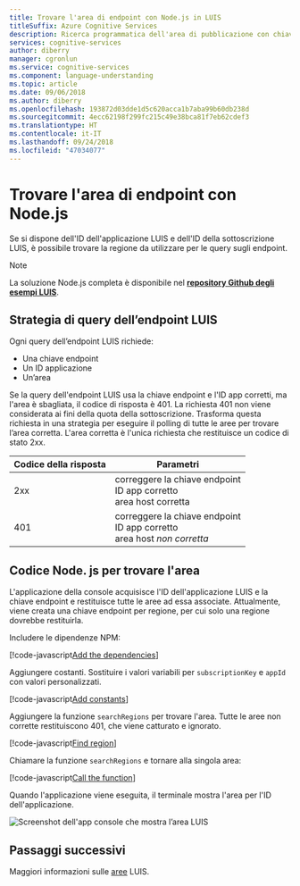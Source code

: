 ```yaml
---
title: Trovare l'area di endpoint con Node.js in LUIS
titleSuffix: Azure Cognitive Services
description: Ricerca programmatica dell'area di pubblicazione con chiave endpoint e ID dell'applicazione LUIS.
services: cognitive-services
author: diberry
manager: cgronlun
ms.service: cognitive-services
ms.component: language-understanding
ms.topic: article
ms.date: 09/06/2018
ms.author: diberry
ms.openlocfilehash: 193872d03dde1d5c620acca1b7aba99b60db238d
ms.sourcegitcommit: 4ecc62198f299fc215c49e38bca81f7eb62cdef3
ms.translationtype: HT
ms.contentlocale: it-IT
ms.lasthandoff: 09/24/2018
ms.locfileid: "47034077"
---
```

# <a name="find-endpoint-region-with-nodejs"></a>Trovare l'area di endpoint con Node.js
Se si dispone dell'ID dell'applicazione LUIS e dell'ID della sottoscrizione LUIS, è possibile trovare la regione da utilizzare per le query sugli endpoint.

> [!NOTE] 
> La soluzione Node.js completa è disponibile nel [**repository Github degli esempi LUIS**](https://github.com/Microsoft/LUIS-Samples/blob/master/documentation-samples/find-region/nodejs/).

## <a name="luis-endpoint-query-strategy"></a>Strategia di query dell’endpoint LUIS
Ogni query dell’endpoint LUIS richiede:

* Una chiave endpoint
* Un ID applicazione
* Un’area

Se la query dell'endpoint LUIS usa la chiave endpoint e l'ID app corretti, ma l'area è sbagliata, il codice di risposta è 401. La richiesta 401 non viene considerata ai fini della quota della sottoscrizione. Trasforma questa richiesta in una strategia per eseguire il polling di tutte le aree per trovare l’area corretta. L'area corretta è l'unica richiesta che restituisce un codice di stato 2xx. 

|Codice della risposta|Parametri|
|--|--|
|2xx|correggere la chiave endpoint<br>ID app corretto<br>area host corretta|
|401|correggere la chiave endpoint<br>ID app corretto<br>area host _non corretta_|

## <a name="nodejs-code-to-find-region"></a>Codice Node. js per trovare l'area
L'applicazione della console acquisisce l'ID dell'applicazione LUIS e la chiave endpoint e restituisce tutte le aree ad essa associate. Attualmente, viene creata una chiave endpoint per regione, per cui solo una regione dovrebbe restituirla.

Includere le dipendenze NPM:

[!code-javascript[Add the dependencies](~/samples-luis/documentation-samples/find-region/nodejs/index.js?range=5-6 "Add the dependencies")]

Aggiungere costanti. Sostituire i valori variabili per `subscriptionKey` e `appId` con valori personalizzati.  

[!code-javascript[Add constants](~/samples-luis/documentation-samples/find-region/nodejs/index.js?range=8-25 "Add constants")]

Aggiungere la funzione `searchRegions` per trovare l'area. Tutte le aree non corrette restituiscono 401, che viene catturato e ignorato.

[!code-javascript[Find region](~/samples-luis/documentation-samples/find-region/nodejs/index.js?range=27-37 "Find region")]

Chiamare la funzione `searchRegions` e tornare alla singola area:

[!code-javascript[Call the function](~/samples-luis/documentation-samples/find-region/nodejs/index.js?range=39-43 "Call the function")]

Quando l'applicazione viene eseguita, il terminale mostra l'area per l'ID dell'applicazione.

![Screenshot dell'app console che mostra l’area LUIS](./media/find-region-nodejs/console.png)


## <a name="next-steps"></a>Passaggi successivi

Maggiori informazioni sulle [aree](luis-reference-regions.md) LUIS.
